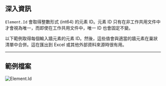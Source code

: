 ## 深入資訊
`Element.Id` 會取得整數形式 (int64) 的元素 ID。元素 ID 只有在非工作共用文件中才會視為唯一，而即使在工作共用文件中，唯一 ID 也會固定不變。

以下範例取得每個輸入牆元素的元素 ID。然後，這些值會與適當的牆元素在巢狀清單中合併。這在匯出到 Excel 或其他外部資料來源時很有用。
___
## 範例檔案

![Element.Id](./Revit.Elements.Element.Id_img.jpg)
